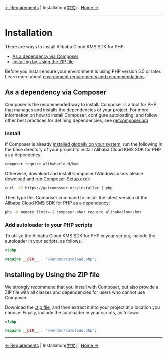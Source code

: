 [← Requirements](0-Prerequisites-EN.md) | Installation[(中文)](1-Installation-CN.md) | [Home →](../README.md)
***

# Installation
There are ways to install Alibaba Cloud KMS SDK for PHP:

- [As a dependency via Composer](#as-a-dependency-via-composer)
- [Installing by Using the ZIP file](#installing-by-using-the-zip-file)

Before you install ensure your environment is using PHP version 5.5 or later. Learn more about [environment requirements and recommendations](0-Prerequisites-EN.md).

## As a dependency via Composer
Composer is the recommended way to install. Composer is a tool for PHP that manages and installs the dependencies of your project. For more information on how to install Composer, configure autoloading, and follow other best practices for defining dependencies, see [getcomposer.org](https://getcomposer.org).

### Install
If Composer is already [installed globally on your system](https://getcomposer.org/doc/00-intro.md#globally), run the following in the base directory of your project to install Alibaba Cloud KMS SDK for PHP as a dependency:
```bash
composer require alibabacloud/kms
```

Otherwise, download and install Composer (Windows users please download and run [Composer-Setup.exe](https://getcomposer.org/Composer-Setup.exe)):
```bash
curl -sS https://getcomposer.org/installer | php
```

Then type this Composer command to install the latest version of the Alibaba Cloud KMS SDK for PHP as a dependency:
```bash
php -d memory_limit=-1 composer.phar require alibabacloud/kms
```

### Add autoloader to your PHP scripts
To utilize the Alibaba Cloud KMS SDK for PHP in your scripts, include the autoloader in your scripts, as follows.
```php
<?php

require __DIR__ . '/vendor/autoload.php'; 
```

## Installing by Using the ZIP file
We strongly recommend that you install with Composer, but also provide a ZIP file with all classes and dependencies for users who cannot use Composer.

Download the [.zip file](http://aliyunsdk-pages.alicdn.com/php-sdk/kms.zip), and then extract it into your project at a location you choose. Finally, include the autoloader in your scripts, as follows:


```php
<?php

require __DIR__ . '/vendor/autoload.php'; 
```

***
[← Requirements](0-Prerequisites-EN.md) | Installation[(中文)](1-Installation-CN.md) | [Home →](../README.md)
